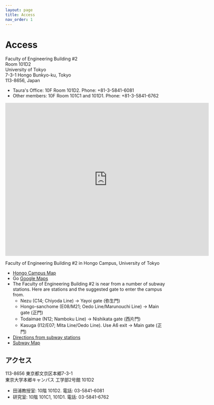 ```yaml
---
layout: page
title: Access
nav_order: 1
---
```


# Access

Faculty of Engineering Building #2  
Room 101D2  
University of Tokyo  
7-3-1 Hongo Bunkyo-ku, Tokyo  
113-8656, Japan

  * Taura's Office: 10F Room 101D2. Phone: +81-3-5841-6081 
  * Other members: 10F Room 101C1 and 101D1. Phone: +81-3-5841-6762 

<iframe src="https://www.google.com/maps/d/embed?mid=1gzY2GN13d7Ya-VivVm67mU-2HOM" width="640" height="480" frameborder="0" style="border:0;" allowfullscreen=""></iframe>

Faculty of Engineering Building #2 in Hongo Campus, University of Tokyo

  * [Hongo Campus Map](https://www.u-tokyo.ac.jp/campusmap/cam01_04_03_j.html)
  * Go [Google Maps](https://www.google.com/maps?q=loc:35.714409,+139.761626&z=16)
  * The Faculty of Engineering Building #2 is near from a number of subway stations. Here are stations and the suggested gate to enter the campus from. 
    * Nezu (C14; Chiyoda Line) → Yayoi gate (弥生門) 
    * Hongo-sanchome (E08/M21; Oedo Line/Marunouchi Line) → Main gate (正門) 
    * Todaimae (N12; Namboku Line) → Nishikata gate (西片門) 
    * Kasuga (I12/E07; Mita Line/Oedo Line). Use A6 exit → Main gate (正門) 
  * [Directions from subway stations](https://g.co/maps/kar8e)
  * [Subway Map](https://www.tokyometro.jp/en/subwaymap/index.html)


## アクセス

113-8656 東京都文京区本郷7-3-1  
東京大学本郷キャンパス 工学部2号館 101D2

  * 田浦教授室: 10階 101D2. 電話: 03-5841-6081
  * 研究室: 10階 101C1, 101D1. 電話: 03-5841-6762
